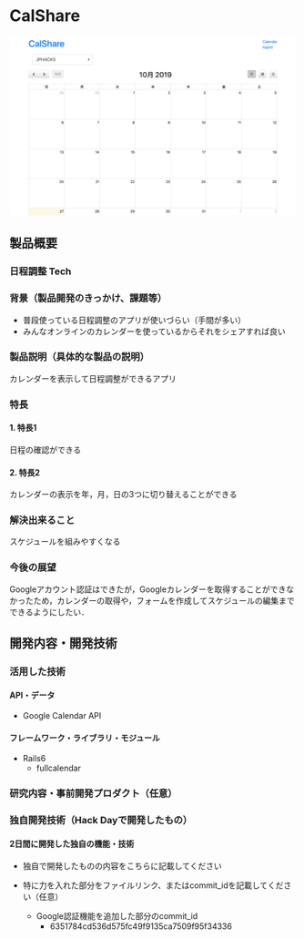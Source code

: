 # CalShare

[![CalShare](image_product.png)](https://youtu.be/8Colnm76crA)

## 製品概要
### 日程調整 Tech

### 背景（製品開発のきっかけ、課題等）
- 普段使っている日程調整のアプリが使いづらい（手間が多い）
- みんなオンラインのカレンダーを使っているからそれをシェアすれば良い


### 製品説明（具体的な製品の説明）
カレンダーを表示して日程調整ができるアプリ

### 特長
#### 1. 特長1
日程の確認ができる
#### 2. 特長2
カレンダーの表示を年，月，日の3つに切り替えることができる
### 解決出来ること
スケジュールを組みやすくなる
### 今後の展望
Googleアカウント認証はできたが，Googleカレンダーを取得することができなかったため，カレンダーの取得や，フォームを作成してスケジュールの編集までできるようにしたい．


## 開発内容・開発技術
### 活用した技術
#### API・データ
* Google Calendar API

#### フレームワーク・ライブラリ・モジュール
* Rails6
    * fullcalendar


### 研究内容・事前開発プロダクト（任意）


### 独自開発技術（Hack Dayで開発したもの）
#### 2日間に開発した独自の機能・技術
* 独自で開発したものの内容をこちらに記載してください

* 特に力を入れた部分をファイルリンク、またはcommit_idを記載してください（任意）
    * Google認証機能を追加した部分のcommit_id
      * 6351784cd536d575fc49f9135ca7509f95f34336
